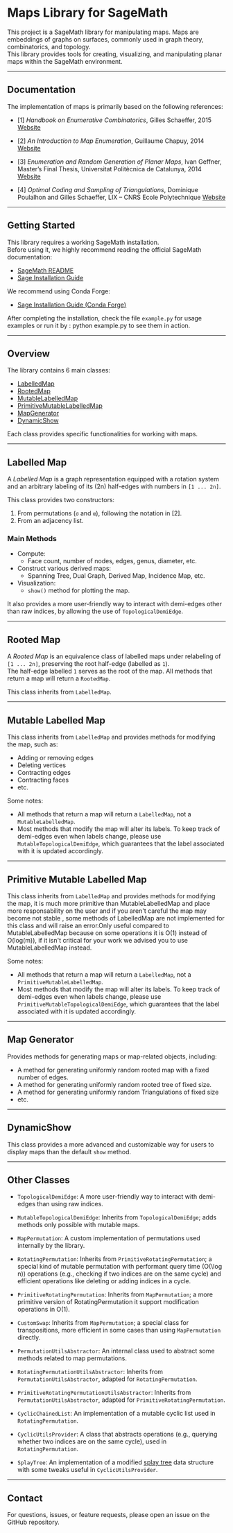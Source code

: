 # Maps Library for SageMath

This project is a SageMath library for manipulating maps. Maps are embeddings of graphs on surfaces, commonly used in graph theory, combinatorics, and topology.  
This library provides tools for creating, visualizing, and manipulating planar maps within the SageMath environment.

---

## Documentation

The implementation of maps is primarily based on the following references:

- [1] *Handbook on Enumerative Combinatorics*, Gilles Schaeffer, 2015 [Website](https://www.taylorfrancis.com/chapters/edit/10.1201/b18255-11/planar-maps-gillesschaeffer)

- [2] *An Introduction to Map Enumeration*, Guillaume Chapuy, 2014 [Website](https://www.irif.fr/~chapuy/AEC/coursHagenberg.pdf)

- [3] *Enumeration and Random Generation of Planar Maps*, Ivan Geffner, Master’s Final Thesis, Universitat Politècnica de Catalunya, 2014 [Website](https://upcommons.upc.edu/handle/2099.1/23114)

- [4] *Optimal Coding and Sampling of Triangulations*, Dominique Poulalhon and Gilles Schaeffer, LIX – CNRS Ecole Polytechnique [Website](https://www.lix.polytechnique.fr/Labo/Dominique.Poulalhon/Articles/PoSc_cod_ICALP.pdf)

---

## Getting Started

This library requires a working SageMath installation.  
Before using it, we highly recommend reading the official SageMath documentation:

- [SageMath README](https://doc.sagemath.org/html/en/README.html)
- [Sage Installation Guide](https://doc.sagemath.org/html/en/installation/index.html)

We recommend using Conda Forge:

- [Sage Installation Guide (Conda Forge)](https://doc.sagemath.org/html/en/installation/conda.html)

After completing the installation, check the file `example.py` for usage examples or run it by : python example.py to see them in action.

---

## Overview

The library contains 6 main classes:

- [LabelledMap](#labelled-map)
- [RootedMap](#rooted-map)
- [MutableLabelledMap](#mutable-labelled-map)
- [PrimitiveMutableLabelledMap](#primitive-mutable-labelled-map)
- [MapGenerator](#map-generator)
- [DynamicShow](#dynamicshow)

Each class provides specific functionalities for working with maps.

---

## Labelled Map

A *Labelled Map* is a graph representation equipped with a rotation system and an arbitrary labeling of its \(2n\) half-edges with numbers in `[1 ... 2n]`.

This class provides two constructors:

1. From permutations (`σ` and `α`), following the notation in [2].
2. From an adjacency list.

### Main Methods

- Compute:
  - Face count, number of nodes, edges, genus, diameter, etc.
- Construct various derived maps:
  - Spanning Tree, Dual Graph, Derived Map, Incidence Map, etc.
- Visualization:
  - `show()` method for plotting the map.

It also provides a more user-friendly way to interact with demi-edges other than raw indices, by allowing the use of `TopologicalDemiEdge`.

---

## Rooted Map

A *Rooted Map* is an equivalence class of labelled maps under relabeling of `[1 ... 2n]`, preserving the root half-edge (labelled as `1`).  
The half-edge labelled `1` serves as the root of the map. All methods that return a map will return a `RootedMap`.

This class inherits from `LabelledMap`.

---

## Mutable Labelled Map

This class inherits from `LabelledMap` and provides methods for modifying the map, such as:

- Adding or removing edges
- Deleting vertices
- Contracting edges
- Contracting faces
- etc.

Some notes:

- All methods that return a map will return a `LabelledMap`, not a `MutableLabelledMap`.
- Most methods that modify the map will alter its labels. To keep track of demi-edges even when labels change, please use `MutableTopologicalDemiEdge`, which guarantees that the label associated with it is updated accordingly.

---


## Primitive Mutable Labelled Map

This class inherits from `LabelledMap` and provides methods for modifying the map, it is much more primitive than MutableLabelledMap and place more responsability on the user and if you aren't careful the map may become not stable , some methods of LabelledMap are not implemented for this class and will raise an error.Only useful compared to MutableLabelledMap because on some operations it is O(1) instead of O(log(m)), if it isn't critical for your work we advised you to use MutableLabelledMap instead.

Some notes:

- All methods that return a map will return a `LabelledMap`, not a `PrimitiveMutableLabelledMap`.
- Most methods that modify the map will alter its labels. To keep track of demi-edges even when labels change, please use `PrimitiveMutableTopologicalDemiEdge`, which guarantees that the label associated with it is updated accordingly.



---

## Map Generator

Provides methods for generating maps or map-related objects, including:

- A method for generating  uniformly random rooted map with a fixed number of edges.
- A method for generating  uniformly random rooted tree of fixed size.
- A method for generating  uniformly random Triangulations of fixed size  
- etc.

---

## DynamicShow

This class provides a more advanced and customizable way for users to display maps than the default `show` method.

---

## Other Classes

- `TopologicalDemiEdge`: A more user-friendly way to interact with demi-edges than using raw indices.
- `MutableTopologicalDemiEdge`: Inherits from `TopologicalDemiEdge`; adds methods only possible with mutable maps.
- `MapPermutation`: A custom implementation of permutations used internally by the library.
- `RotatingPermutation`: Inherits from `PrimitiveRotatingPermutation`; a special kind of mutable permutation with performant query time \(O(\log n)\) operations (e.g., checking if two indices are on the same cycle) and efficient operations like deleting or adding indices in a cycle.

- `PrimitiveRotatingPermutation`: Inherits from `MapPermutation`; a more primitive version of RotatingPermutation it support modification operations in O(1).

- `CustomSwap`: Inherits from `MapPermutation`; a special class for transpositions, more efficient in some cases than using `MapPermutation` directly.
- `PermutationUtilsAbstractor`: An internal class used to abstract some methods related to map permutations.
- `RotatingPermutationUtilsAbstractor`: Inherits from `PermutationUtilsAbstractor`, adapted for `RotatingPermutation`.
- `PrimitiveRotatingPermutationUtilsAbstractor`: Inherits from `PermutationUtilsAbstractor`, adapted for `PrimitiveRotatingPermutation`.

- `CyclicChainedList`: An implementation of a mutable cyclic list used in `RotatingPermutation`.
- `CyclicUtilsProvider`: A class that abstracts operations (e.g., querying whether two indices are on the same cycle), used in `RotatingPermutation`.
- `SplayTree`: An implementation of a modified [splay tree](https://en.wikipedia.org/wiki/Splay_tree) data structure with some tweaks useful in `CyclicUtilsProvider`.

---

## Contact

For questions, issues, or feature requests, please open an issue on the GitHub repository.

